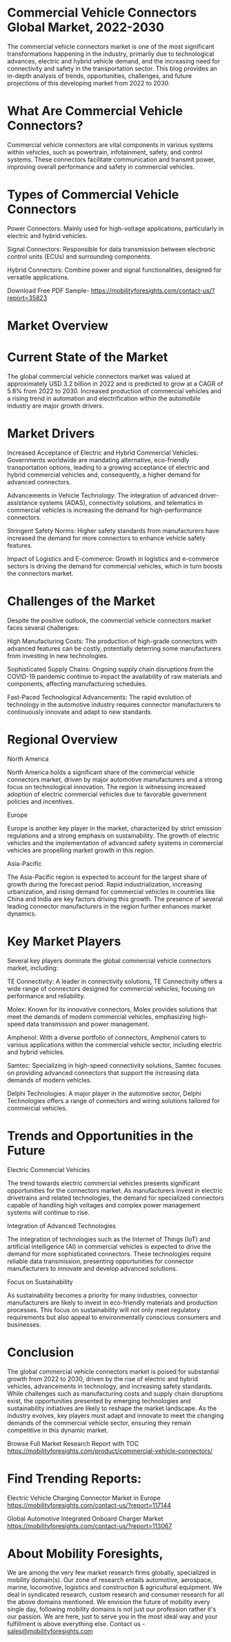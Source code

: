# Commercial Vehicle Connectors Global Market, 2022-2030

The commercial vehicle connectors market is one of the most significant transformations happening in the industry, primarily due to technological advances, electric and hybrid vehicle demand, and the increasing need for connectivity and safety in the transportation sector. This blog provides an in-depth analysis of trends, opportunities, challenges, and future projections of this developing market from 2022 to 2030.

# What Are Commercial Vehicle Connectors?

Commercial vehicle connectors are vital components in various systems within vehicles, such as powertrain, infotainment, safety, and control systems. These connectors facilitate communication and transmit power, improving overall performance and safety in commercial vehicles.

# Types of Commercial Vehicle Connectors

Power Connectors: Mainly used for high-voltage applications, particularly in electric and hybrid vehicles.

Signal Connectors: Responsible for data transmission between electronic control units (ECUs) and surrounding components.

Hybrid Connectors: Combine power and signal functionalities, designed for versatile applications.

Download Free PDF Sample- https://mobilityforesights.com/contact-us/?report=35823

# Market Overview

# Current State of the Market

The global commercial vehicle connectors market was valued at approximately USD 3.2 billion in 2022 and is predicted to grow at a CAGR of 5.8% from 2022 to 2030. Increased production of commercial vehicles and a rising trend in automation and electrification within the automobile industry are major growth drivers.

# Market Drivers

Increased Acceptance of Electric and Hybrid Commercial Vehicles: Governments worldwide are mandating alternative, eco-friendly transportation options, leading to a growing acceptance of electric and hybrid commercial vehicles and, consequently, a higher demand for advanced connectors.

Advancements in Vehicle Technology: The integration of advanced driver-assistance systems (ADAS), connectivity solutions, and telematics in commercial vehicles is increasing the demand for high-performance connectors.

Stringent Safety Norms: Higher safety standards from manufacturers have increased the demand for more connectors to enhance vehicle safety features.

Impact of Logistics and E-commerce: Growth in logistics and e-commerce sectors is driving the demand for commercial vehicles, which in turn boosts the connectors market.

# Challenges of the Market

Despite the positive outlook, the commercial vehicle connectors market faces several challenges:

High Manufacturing Costs: The production of high-grade connectors with advanced features can be costly, potentially deterring some manufacturers from investing in new technologies.

Sophisticated Supply Chains: Ongoing supply chain disruptions from the COVID-19 pandemic continue to impact the availability of raw materials and components, affecting manufacturing schedules.

Fast-Paced Technological Advancements: The rapid evolution of technology in the automotive industry requires connector manufacturers to continuously innovate and adapt to new standards.

# Regional Overview

North America

North America holds a significant share of the commercial vehicle connectors market, driven by major automotive manufacturers and a strong focus on technological innovation. The region is witnessing increased adoption of electric commercial vehicles due to favorable government policies and incentives.

Europe

Europe is another key player in the market, characterized by strict emission regulations and a strong emphasis on sustainability. The growth of electric vehicles and the implementation of advanced safety systems in commercial vehicles are propelling market growth in this region.

Asia-Pacific

The Asia-Pacific region is expected to account for the largest share of growth during the forecast period. Rapid industrialization, increasing urbanization, and rising demand for commercial vehicles in countries like China and India are key factors driving this growth. The presence of several leading connector manufacturers in the region further enhances market dynamics.

# Key Market Players

Several key players dominate the global commercial vehicle connectors market, including:

TE Connectivity: A leader in connectivity solutions, TE Connectivity offers a wide range of connectors designed for commercial vehicles, focusing on performance and reliability.

Molex: Known for its innovative connectors, Molex provides solutions that meet the demands of modern commercial vehicles, emphasizing high-speed data transmission and power management.

Amphenol: With a diverse portfolio of connectors, Amphenol caters to various applications within the commercial vehicle sector, including electric and hybrid vehicles.

Samtec: Specializing in high-speed connectivity solutions, Samtec focuses on providing advanced connectors that support the increasing data demands of modern vehicles.

Delphi Technologies: A major player in the automotive sector, Delphi Technologies offers a range of connectors and wiring solutions tailored for commercial vehicles.

# Trends and Opportunities in the Future

Electric Commercial Vehicles

The trend towards electric commercial vehicles presents significant opportunities for the connectors market. As manufacturers invest in electric drivetrains and related technologies, the demand for specialized connectors capable of handling high voltages and complex power management systems will continue to rise.

Integration of Advanced Technologies

The integration of technologies such as the Internet of Things (IoT) and artificial intelligence (AI) in commercial vehicles is expected to drive the demand for more sophisticated connectors. These technologies require reliable data transmission, presenting opportunities for connector manufacturers to innovate and develop advanced solutions.

Focus on Sustainability

As sustainability becomes a priority for many industries, connector manufacturers are likely to invest in eco-friendly materials and production processes. This focus on sustainability will not only meet regulatory requirements but also appeal to environmentally conscious consumers and businesses.

# Conclusion

The global commercial vehicle connectors market is poised for substantial growth from 2022 to 2030, driven by the rise of electric and hybrid vehicles, advancements in technology, and increasing safety standards. While challenges such as manufacturing costs and supply chain disruptions exist, the opportunities presented by emerging technologies and sustainability initiatives are likely to reshape the market landscape. As the industry evolves, key players must adapt and innovate to meet the changing demands of the commercial vehicle sector, ensuring they remain competitive in this dynamic market.

Browse Full Market Research Report with TOC https://mobilityforesights.com/product/commercial-vehicle-connectors/

# Find Trending Reports:

Electric Vehicle Charging Connector Market in Europe https://mobilityforesights.com/contact-us/?report=117144

Global Automotive Integrated Onboard Charger Market https://mobilityforesights.com/contact-us/?report=113067


# About Mobility Foresights,
We are among the very few market research firms globally, specialized in mobility domain(s). Our zone of research entails automotive, aerospace, marine, locomotive, logistics and construction & agricultural equipment. We deal in syndicated research, custom research and consumer research for all the above domains mentioned.
We envision the future of mobility every single day, following mobility domains is not just our profession rather it's our passion. We are here, just to serve you in the most ideal way and your fulfillment is above everything else. Contact us -  sales@mobilityforesights.com
